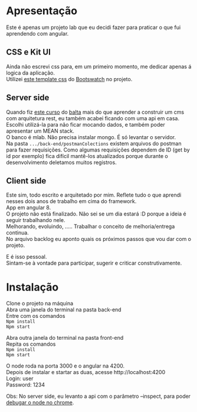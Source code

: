 # Apresentação

Este é apenas um projeto lab que eu decidi fazer para praticar o que fui aprendendo com angular.


## CSS e Kit UI

Ainda não escrevi css para, em um primeiro momento, me dedicar apenas á logica da aplicação.  
Utilizei [este template css](https://bootswatch.com/sandstone/) do [Bootswatch](https://bootswatch.com/) no projeto.


## Server side

Quando fiz [este curso](https://www.youtube.com/watch?v=wDWdqlYxfcw&list=PLHlHvK2lnJndvvycjBqQAbgEDqXxKLoqn) do [balta](https://balta.io/) 
mais do que aprender a construir um cms com arquitetura rest, eu também acabei ficando com uma api em casa.  
Escolhi utilizá-la para não ficar mocando dados, e também poder apresentar um MEAN stack.  
O banco é mlab. Não precisa instalar mongo. É só levantar o servidor.  
Na pasta `.../back-end/postmanColections` existem arquivos do postman para fazer requisições.
Como algumas requisições dependem de ID (get by id por exemplo) fica difícil mantê-los atualizados porque durante o desenvolvimento deletamos muitos registros.


## Client side

Este sim, todo escrito e arquitetado por mim. Reflete tudo o que aprendi nesses dois anos de trabalho em cima do framework.  
App em angular 8.  
O projeto não está finalizado. Não sei se um dia estará :D  porque a ideia é seguir trabalhando nele.  
Melhorando, evoluindo, ..... Trabalhar o conceito de melhoria/entrega continua.  
No arquivo backlog eu aponto quais os próximos passos que vou dar com o projeto.

E é isso pessoal.  
Sintam-se à vontade para participar, sugerir e criticar construtivamente.


# Instalação

Clone o projeto na máquina  
Abra uma janela do terminal na pasta back-end  
Entre com os comandos  
`Npm install`  
`Npm start`  

Abra outra janela do terminal na pasta front-end  
Repita os comandos  
`Npm install`  
`Npm start`  

O node roda na porta 3000 e o angular na 4200.  
Depois de instalar e startar as duas, acesse http://localhost:4200  
Login: user  
Password: 1234  

Obs: No server side, eu levanto a api com o parâmetro –inspect, para poder [debugar o node no chrome](https://medium.com/the-node-js-collection/debugging-node-js-with-google-chrome-4965b5f910f4).
